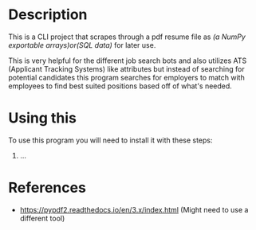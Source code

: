 # Description
This is a CLI project that scrapes through a pdf resume file as _(a NumPy exportable arrays)_or_(SQL data)_ for later use.

This is very helpful for the different job search bots and also utilizes ATS (Applicant Tracking Systems) like attributes but instead of searching for potential candidates this program searches for employers to match with employees to find best suited positions based off of what's needed.

# Using this
To use this program you will need to install it with these steps:
1. ...

# References
* https://pypdf2.readthedocs.io/en/3.x/index.html (Might need to use a different tool)